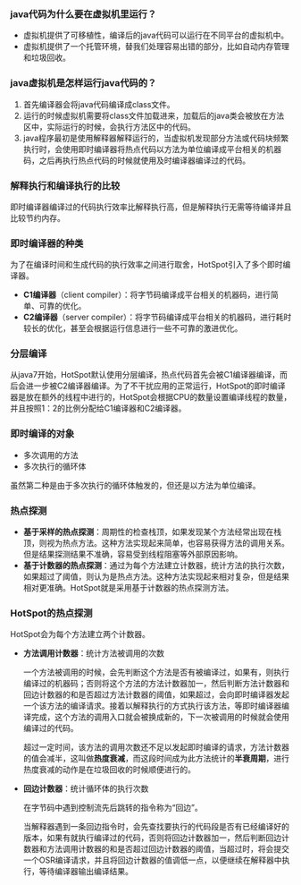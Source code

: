 ### java代码为什么要在虚拟机里运行？
- 虚拟机提供了可移植性，编译后的java代码可以运行在不同平台的虚拟机中。
- 虚拟机提供了一个托管环境，替我们处理容易出错的部分，比如自动内存管理和垃圾回收。

### java虚拟机是怎样运行java代码的？
1. 首先编译器会将java代码编译成class文件。
2. 运行的时候虚拟机需要将class文件加载进来，加载后的java类会被放在方法区中，实际运行的时候，会执行方法区中的代码。
3. java程序最初是使用解释器解释运行的，当虚拟机发现部分方法或代码块频繁执行时，会使用即时编译器将热点代码以方法为单位编译成平台相关的机器码，之后再执行热点代码的时候就使用及时编译器编译过的代码。

### 解释执行和编译执行的比较
即时编译器编译过的代码执行效率比解释执行高，但是解释执行无需等待编译并且比较节约内存。

### 即时编译器的种类
为了在编译时间和生成代码的执行效率之间进行取舍，HotSpot引入了多个即时编译器。
- **C1编译器**（client compiler）：将字节码编译成平台相关的机器码，进行简单、可靠的优化。
- **C2编译器**（server compiler）：将字节码编译成平台相关的机器码，进行耗时较长的优化，甚至会根据运行信息进行一些不可靠的激进优化。

### 分层编译
从java7开始，HotSpot默认使用分层编译，热点代码首先会被C1编译器编译，而后会进一步被C2编译器编译。为了不干扰应用的正常运行，HotSpot的即时编译器是放在额外的线程中进行的，HotSpot会根据CPU的数量设置编译线程的数量，并且按照1：2的比例分配给C1编译器和C2编译器。

### 即时编译的对象
- 多次调用的方法
- 多次执行的循环体

虽然第二种是由于多次执行的循环体触发的，但还是以方法为单位编译。

### 热点探测
- **基于采样的热点探测**：周期性的检查栈顶，如果发现某个方法经常出现在栈顶，则视为热点方法。这种方法实现起来简单，也容易获得方法的调用关系。但是结果探测结果不准确，容易受到线程阻塞等外部原因影响。
- **基于计数器的热点探测**：通过为每个方法建立计数器，统计方法的执行次数，如果超过了阈值，则认为是热点方法。这种方法实现起来相对复杂，但是结果相对更准确。HotSpot就是采用基于计数器的热点探测方法。

### HotSpot的热点探测
HotSpot会为每个方法建立两个计数器。
- **方法调用计数器**：统计方法被调用的次数

  一个方法被调用的时候，会先判断这个方法是否有被编译过，如果有，则执行编译过的机器码；否则将这个方法的方法计数器加一，然后判断方法计数器和回边计数器的和是否超过方法计数器的阈值，如果超过，会向即时编译器发起一个该方法的编译请求。接着以解释执行的方式执行该方法，等即时编译器编译完成，这个方法的调用入口就会被换成新的，下一次被调用的时候就会使用编译过的代码。

  超过一定时间，该方法的调用次数还不足以发起即时编译的请求，方法计数器的值会减半，这叫做**热度衰减**，而这段时间成为此方法统计的**半衰周期**，进行热度衰减的动作是在垃圾回收的时候顺便进行的。


- **回边计数器**：统计循环体的执行次数

  在字节码中遇到控制流先后跳转的指令称为“回边”。

  当解释器遇到一条回边指令时，会先查找要执行的代码段是否有已经编译好的版本，如果有就执行编译过的代码，否则将回边计数器加一，然后判断回边计数器和方法调用计数器的和是否超过回边计数器的阈值，当超过时，将会提交一个OSR编译请求，并且将回边计数器的值调低一点，以便继续在解释器中执行，等待编译器输出编译结果。